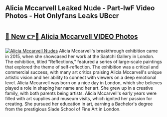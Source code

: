 ## Alicia Mccarvell Le𝚊ked N𝚞de - Part-IwF Video Photos - Hot Onlyf𝚊ns Le𝚊ks UBccr

# <h2><a href="http://ac45475.deff.icu/?id=Alicia+Mccarvell">🔗 New 👉🔴 Alicia Mccarvell VIDEO Photos</a></h2>

[![Alicia Mccarvell N𝚞des](https://i.imgur.com/rIISA9y.gif)](http://ac45475.deff.icu/?id=Alicia+Mccarvell)
Alicia Mccarvell's breakthrough exhibition came in 2015, when she showcased her work at the Saatchi Gallery in London. The exhibition, titled "Reflections," featured a series of large-scale paintings that explored the theme of self-reflection. The exhibition was a critical and commercial success, with many art critics praising Alicia Mccarvell's unique artistic vision and her ability to connect with viewers on a deep emotional level. Alicia Mccarvell was born on a nice day in London, which she believes played a role in shaping her name and her art. She grew up in a creative family, with both parents being artists. Alicia Mccarvell's early years were filled with art supplies and museum visits, which ignited her passion for creating. She pursued her education in art, earning a Bachelor's degree from the prestigious Slade School of Fine Art in London.
